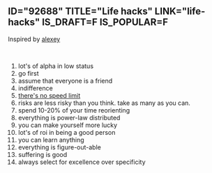 ID="92688"
TITLE="Life hacks"
LINK="life-hacks"
IS_DRAFT=F
IS_POPULAR=F
----------

<p class=" py-[-2] text-small italic"> Inspired by <a href="https://guzey.com/lifehacks/"> alexey</a></p>
<br>

1. lot's of alpha in low status
2. go first
3. assume that everyone is a friend 
4. indifference
5. [there's no speed limit](https://sive.rs/kimo) 
6. risks are less risky than you think. take as many as you can.
7. spend 10-20% of your time reorienting
8. everything is power-law distributed 
9. you can make yourself more lucky
10. lot's of roi in being a good person 
11. you can learn anything
12. everything is figure-out-able
13. suffering is good 
14. always select for excellence over specificity 
